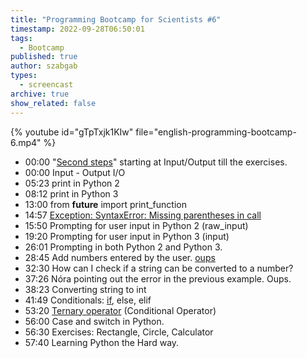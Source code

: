 ```yaml
---
title: "Programming Bootcamp for Scientists #6"
timestamp: 2022-09-28T06:50:01
tags:
  - Bootcamp
published: true
author: szabgab
types:
  - screencast
archive: true
show_related: false
---
```



{% youtube id="gTpTxjk1KIw" file="english-programming-bootcamp-6.mp4" %}

* 00:00 "[Second steps](https://code-maven.com/slides/python/second-steps)" starting at Input/Output till the exercises.
* 00:00 Input - Output I/O
* 05:23 print in Python 2
* 08:12 print in Python 3
* 13:00 from __future__ import print_function
* 14:57 [Exception: SyntaxError: Missing parentheses in call](https://code-maven.com/slides/python/syntax-error-missing-parentheses-in-call)
* 15:50 Prompting for user input in Python 2 (raw_input)
* 19:20 Prompting for user input in Python 3 (input)
* 26:01 Prompting in both Python 2 and Python 3.
* 28:45 Add numbers entered by the user. [oups](https://code-maven.com/slides/python/python-add-strings)
* 32:30 How can I check if a string can be converted to a number?
* 37:26 Nóra pointing out the error in the previous example. Oups.
* 38:23 Converting string to int
* 41:49 Conditionals: [if](https://code-maven.com/slides/python/python-conditionals-if), else, elif
* 53:20 [Ternary operator](https://code-maven.com/slides/python/ternary-operator) (Conditional Operator)
* 56:00 Case and switch in Python.
* 56:30 Exercises: Rectangle, Circle, Calculator
* 57:40 Learning Python the Hard way.


